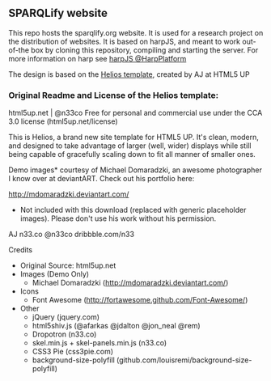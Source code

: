 ## SPARQLify website

This repo hosts the sparqlify.org website. It is used for a research project on the distribution of websites.
It is based on harpJS, and meant to work out-of-the box by cloning this repository, compiling and starting the server. 
For more information on harp see [harpJS @HarpPlatform](harp.io)

The design is based on the [Helios template](http://helios.harp.io), created by AJ at HTML5 UP


### Original Readme and License of the Helios template:
html5up.net | @n33co
Free for personal and commercial use under the CCA 3.0 license (html5up.net/license)

This is Helios, a brand new site template for HTML5 UP. It's clean, modern, and designed
to take advantage of larger (well, wider) displays while still being capable of gracefully
scaling down to fit all manner of smaller ones.
	
Demo images* courtesy of Michael Domaradzki, an awesome photographer I know over at
deviantART. Check out his portfolio here:

http://mdomaradzki.deviantart.com/

* Not included with this download (replaced with generic placeholder images). Please
don't use his work without his permission.

AJ
n33.co @n33co dribbble.com/n33

Credits
- Original Source: html5up.net
- Images (Demo Only)
	- Michael Domaradzki (http://mdomaradzki.deviantart.com/)	
- Icons
	- Font Awesome (http://fortawesome.github.com/Font-Awesome/)
- Other
	- jQuery (jquery.com)
	- html5shiv.js (@afarkas @jdalton @jon_neal @rem)
	- Dropotron (n33.co)
	- skel.min.js + skel-panels.min.js (n33.co)
	- CSS3 Pie (css3pie.com)
	- background-size-polyfill (github.com/louisremi/background-size-polyfill)
